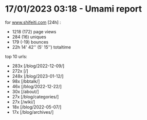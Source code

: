 # 17/01/2023 03:18 - Umami report
for www.shifeiti.com [24h] :

 - 1218 (172) page views
 - 284 (16) uniques
 - 179 (-19) bounces
 - 22h 14' 42'' (5' 15'') totaltime


top 10 urls:
 - 283x [/blog/2022-12-09/]
 - 272x [/]
 - 248x [/blog/2023-01-12/]
 - 98x [/bbtalk/]
 - 46x [/blog/2022-12-22/]
 - 30x [/about/]
 - 27x [/blog/categories/]
 - 27x [/wiki/]
 - 18x [/blog/2022-05-07/]
 - 17x [/blog/archives/]


